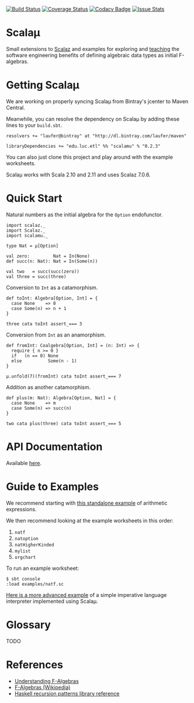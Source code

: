 [![Build Status](https://travis-ci.org/LoyolaChicagoCode/scalamu.svg)](https://travis-ci.org/LoyolaChicagoCode/scalamu)
[![Coverage Status](https://coveralls.io/repos/LoyolaChicagoCode/scalamu/badge.svg?branch=master)](https://coveralls.io/r/LoyolaChicagoCode/scalamu?branch=master)
[![Codacy Badge](https://www.codacy.com/project/badge/8996f07e06ad46019b85c351db66df77)](https://www.codacy.com/public/laufer/scalamu)
[![Issue Stats](http://issuestats.com/github/LoyolaChicagoCode/scalamu/badge/issue)](http://issuestats.com/github/LoyolaChicagoCode/scalamu)

# Scalaµ

Small extensions to [Scalaz](http://github.com/scalaz/scalaz) and
examples for exploring and [teaching](lucproglangcourse.github.io)
the software engineering benefits of defining algebraic data types
as initial F-algebras.

# Getting Scalaµ

We are working on properly syncing Scalaµ from Bintray's jcenter to
Maven Central.

Meanwhile, you can resolve the dependency on Scalaµ by adding these
lines to your `build.sbt`.

    resolvers += "laufer@bintray" at "http://dl.bintray.com/laufer/maven"

    libraryDependencies += "edu.luc.etl" %% "scalamu" % "0.2.3"

You can also just clone this project and play around with the example
worksheets.

Scalaµ works with Scala 2.10 and 2.11 and uses Scalaz 7.0.6.

# Quick Start

Natural numbers as the initial algebra for the `Option` endofunctor.

    import scalaz._
    import Scalaz._
    import scalamu._

    type Nat = µ[Option]

    val zero:         Nat = In(None)
    def succ(n: Nat): Nat = In(Some(n))

    val two   = succ(succ(zero))
    val three = succ(three)

Conversion to `Int` as a catamorphism.

    def toInt: Algebra[Option, Int] = {
      case None    => 0
      case Some(n) => n + 1
    }

    three cata toInt assert_=== 3

Conversion from `Int` as an anamorphism.

    def fromInt: Coalgebra[Option, Int] = (n: Int) => {
      require { n >= 0 }
      if   (n == 0) None
      else          Some(n - 1)
    }

    µ.unfold(7)(fromInt) cata toInt assert_=== 7

Addition as another catamorphism.

    def plus(m: Nat): Algebra[Option, Nat] = {
      case None    => m
      case Some(n) => succ(n)
    }

    two cata plus(three) cata toInt assert_=== 5

# API Documentation

Available [here](http://loyolachicagocode.github.io/scalamu/doc/#scalamu.package).

# Guide to Examples

We recommend starting with
[this standalone example](https://github.com/LoyolaChicagoCode/expressions-algebraic-scala)
of arithmetic expressions.

We then recommend looking at the example worksheets in this order:

1. `natf`
1. `natoption`
1. `natHigherKinded`
1. `mylist`
1. `orgchart`

To run an example worksheet:

    $ sbt console
    :load examples/natf.sc

[Here is a more advanced example](https://github.com/LoyolaChicagoCode/simpleimperative-algebraic-scala)
of a simple imperative language interpreter implemented using Scalaµ.

# Glossary

TODO

# References

- [Understanding F-Algebras](https://www.fpcomplete.com/user/bartosz/understanding-algebras)
- [F-Algebras (Wikipedia)](http://en.wikipedia.org/wiki/F-algebra)
- [Haskell recursion patterns library reference](http://hackage.haskell.org/package/pointless-haskell-0.0.8/docs/Generics-Pointless-RecursionPatterns.html)
